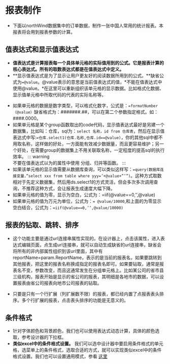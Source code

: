 # 报表制作


- 下面以northWind数据集中的订单数据，制作一张中国人常用的统计报表。本报表将会用到报表参数的计算。


## 值表达式和显示值表达式

- **值表达式是计算报表每一个具体单元格的实际值用到的公式。它是报表计算的核心表达式。所有的取数表达式都是在值表达式中定义。**
- **显示值表达式是为了显示让用户更友好的阅读数据所用到的公式。**缺省公式为`=@value`。@value表示的意思是当前值表达式的值，*不能在值表达式中使用@value。*在这里可以重新组织该单元格的显示数据。比如格式化数据、显示值单元格中所取代码的代表的实际名称等。
+ 如果单元格的数据是数字类型，可以格式化数字，公式是：`=formatNumber（@value）`缺省格式为：#######.##，可以在第二个参数指定格式。如：####.0000。
+ 如果单元格是某个group函数取出的code代码，显示值表达式最好是另建一个数据集，比如叫：仓库，sql为：`select 名称，id from 仓库表`，然后在显示值表达式中写:`=仓库.select1(仓库.名称,仓库.id==@value)`，你的其他sql中都不用取名称，这样做的好处，一方面能有效减少数据量，而且更容易维护；另一个好处，在需要group的数据集上不用关联取名称，一定程度的提高sql的执行效率。
::: warning  
  不要在值表达式以为的属性中使用 分组、归并等函数。
:::
+ 如果该单元格的显示值需要从数据库查询，可以类似这样写：`=query(数据库连接变量，”select xxx from table where yyy=’+@value+”’”)`。这种方式取数相对于先定义数据集，然后用ds.select1的方式灵活，但会多次多次调用查询，不推荐这种方式，会让报表生成速度大幅下降。
+ 如果单元格的值为零，显示为空白，公式为：=iif(@value==0,’’,@value)
+ 如果单元格的值为万元为单位，公式为：`= @value/10000`,和上面的为零显示空白结合，公式为：`=iif(@value==0,’’,@value/10000)`

## 报表的钻取、跳转、排序
- 这个功能主要是通过url连接串属性实现的。在设计器上，点击该属性，进入表达式编辑页面，点生成url连接串，就可以自动生成缺省的url连接串，缺省会将所有的非内部属性组织到该url里面，其中有reportName=param.ReportName，表示的是当前的报表名，如果要跳转到其他报表，把这里的报表名称换成指定的报表名即可。如果要钻取，通常是报表名不变，参数改变，而且这通常发生在分组单元格上。比如某公司的省市县三级机构，报表开始是显示的省公司的报表，其明细是各地市的数据，可以设置报表由省公司报表向地市公司报表的钻取。

- 只要是只有一个行扩展（列扩展数不限）的报表，都已经内置了点报表表头排序。多个行扩展的报表，点击表头排序的功能是无意义的。

## 条件格式
- 针对字体颜色和背景颜色，我们也可以使用表达式动态计算，具体的颜色选取，参考设计器的下拉框。
- **类似excel中的条件格式设置。** 我们可以选中设计器中要启用条件格式的单元格，选菜单上的条件格式，选取合适的方式，就可以实现类似excel中的条件格式设置。我们也可以设置通用模式，参看 [这里](../../zh/conf/base.md#前端隔行变色和条件颜色的配置)
